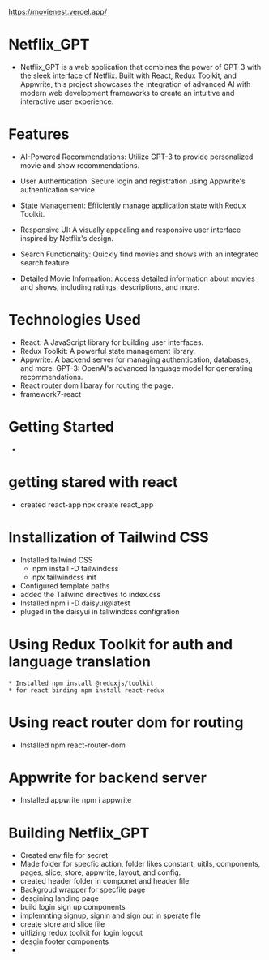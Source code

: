 https://movienest.vercel.app/

# Netflix_GPT

  * Netflix_GPT is a web application that combines the power of GPT-3 with the sleek    interface of Netflix. Built with React, Redux Toolkit, and Appwrite, this project showcases the integration of advanced AI with modern web development frameworks to create an intuitive and interactive user experience.

# Features
 * AI-Powered Recommendations: Utilize GPT-3 to provide personalized movie and show recommendations.
 * User Authentication: Secure login and registration using Appwrite's authentication service.
 * State Management: Efficiently manage application state with Redux Toolkit.

 * Responsive UI: A visually appealing and responsive user interface inspired by Netflix's design.
 * Search Functionality: Quickly find movies and shows with an integrated search feature.

 * Detailed Movie Information: Access detailed information about movies and shows, including ratings, descriptions, and more.

# Technologies Used
 * React: A JavaScript library for building user interfaces.
 * Redux Toolkit: A powerful state management library.
 * Appwrite: A backend server for managing authentication, databases, and more.
GPT-3: OpenAI's advanced language model for generating recommendations.
 * React router dom libaray for routing the page.
 * framework7-react

 # Getting Started
  * 

# getting stared with react

 * created react-app npx create react_app

# Installization of Tailwind CSS

  * Installed tailwind CSS 
    - npm install -D tailwindcss
    - npx tailwindcss init
  * Configured template paths
  * added the Tailwind directives to index.css
  * Installed npm i -D daisyui@latest
  * pluged in the daisyui in taliwindcss configration

# Using Redux Toolkit  for auth and language translation
    
    * Installed npm install @reduxjs/toolkit
    * for react binding npm install react-redux

# Using react router dom for routing

  * Installed npm react-router-dom

# Appwrite for backend server
  
  * Installed appwrite npm i appwrite



#  Building Netflix_GPT 
  * Created env file for secret
  * Made folder for specfic action, folder likes constant, uitils, components, pages, slice, store, appwrite, layout, and config.
  * created header folder in componet and header file
  * Backgroud wrapper for specfile page
  * desgining landing page
  * build login sign up components
  * implemnting signup, signin and sign out in sperate file
  * create store and slice file
  * uitlizing redux toolkit for login logout
  * desgin footer components
  * 
